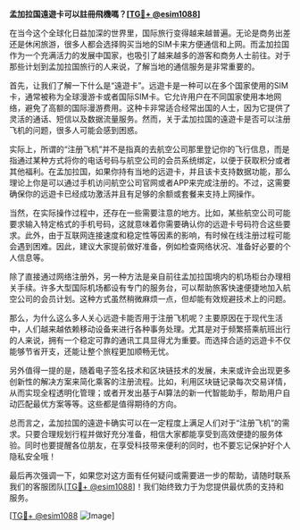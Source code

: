 **孟加拉国遠遊卡可以註冊飛機嗎？[[TG💪+ @esim1088](https://t.me/s/esim1088)]**

在当今这个全球化日益加深的世界里，国际旅行变得越来越普遍。无论是商务出差还是休闲旅游，很多人都会选择购买当地的SIM卡来方便通信和上网。而孟加拉国作为一个充满活力的发展中国家，也吸引了越来越多的游客和商务人士前往。对于那些计划到孟加拉国旅行的人来说，了解当地的通信服务是非常重要的。

首先，让我们了解一下什么是“遠遊卡”。远遊卡是一种可以在多个国家使用的SIM卡，通常被称为全球漫游卡或者国际SIM卡。它允许用户在不同国家使用本地网络，避免了高额的国际漫游费用。这种卡非常适合经常出国的人士，因为它提供了灵活的通话、短信以及数据流量服务。然而，关于孟加拉国的遠遊卡是否可以注册飞机的问题，很多人可能会感到困惑。

实际上，所谓的“注册飞机”并不是指真的去航空公司那里登记你的飞行信息，而是指通过某种方式将你的电话号码与航空公司的会员系统绑定，以便于获取积分或者其他福利。在孟加拉国，如果你持有当地的远遊卡，并且该卡支持数据功能，那么理论上你是可以通过手机访问航空公司官网或者APP来完成注册的。不过，这需要确保你的远遊卡已经成功激活并且有足够的余额或套餐来支持上网操作。

当然，在实际操作过程中，还存在一些需要注意的地方。比如，某些航空公司可能要求输入特定格式的手机号码，这就意味着你需要确认你的远遊卡号码符合这些要求。此外，由于互联网连接速度和稳定性等因素的影响，有时候在线注册过程可能会遇到困难。因此，建议大家提前做好准备，例如检查网络状况、准备好必要的个人信息等。

除了直接通过网络注册外，另一种方法是亲自前往孟加拉国境内的机场柜台办理相关手续。许多大型国际机场都设有专门的服务台，可以帮助旅客快速便捷地加入航空公司的会员计划。这种方式虽然稍微麻烦一点，但却能有效规避技术上的问题。

那么，为什么这么多人关心远遊卡能否用于注册飞机呢？主要原因在于现代生活中，人们越来越依赖移动设备来进行各种事务处理。尤其是对于频繁搭乘航班出行的人来说，拥有一个稳定可靠的通讯工具显得尤为重要。而选择合适的远遊卡不仅能够节省开支，还能让整个旅程更加顺畅无忧。

另外值得一提的是，随着电子签名技术和区块链技术的发展，未来或许会出现更多创新性的解决方案来简化乘客的注册流程。比如，利用区块链记录每次交易详情，从而实现全程透明化管理；或者开发出基于AI算法的新一代智能助手，帮助用户自动匹配最优方案等等。这些都是值得期待的方向。

总而言之，孟加拉国的遠遊卡确实可以在一定程度上满足人们对于“注册飞机”的需求。只要合理规划行程并做好充分准备，相信大家都能享受到高效便捷的服务体验。同时也要提醒各位朋友，在享受科技带来便利的同时，也不要忘记保护好个人隐私安全哦！

最后再次强调一下，如果您对这方面有任何疑问或需要进一步的帮助，请随时联系我们的客服团队[[TG💪+ @esim1088](https://t.me/s/esim1088)]！我们始终致力于为您提供最优质的支持和服务。

[[TG💪+ @esim1088](https://t.me/s/esim1088) ![Image](https://i.postimg.cc/4NQfJmqS/Snipaste-2025-05-13-00-14-12.png)]